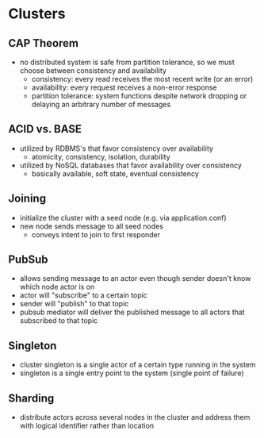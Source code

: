 # Clusters

## CAP Theorem

- no distributed system is safe from partition tolerance, so we must choose between consistency and availability
  - consistency: every read receives the most recent write (or an error)
  - availability: every request receives a non-error response
  - partition tolerance: system functions despite network dropping or delaying an arbitrary number of messages

## ACID vs. BASE

- utilized by RDBMS's that favor consistency over availability
  - atomicity, consistency, isolation, durability
- utilized by NoSQL databases that favor availability over consistency
  - basically available, soft state, eventual consistency

## Joining

- initialize the cluster with a seed node (e.g. via application.conf)
- new node sends message to all seed nodes
  - conveys intent to join to first responder

## PubSub

- allows sending message to an actor even though sender doesn't know which node actor is on
- actor will "subscribe" to a certain topic
- sender will "publish" to that topic 
- pubsub mediator will deliver the published message to all actors that subscribed to that topic

## Singleton

- cluster singleton is a single actor of a certain type running in the system
- singleton is a single entry point to the system (single point of failure)

## Sharding

- distribute actors across several nodes in the cluster and address them with logical identifier rather than location